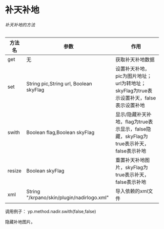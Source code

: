 # 补天补地

###### 补天补地的方法

方法名 |  参数 |  作用
-----|----|----
get | 无 | 获取补天补地数据
set | String pic,String  url, Boolean skyFlag | 设置补天补地，pic为图片地址；url为转地址；skyFlag为true表示设置补天，false表示设置补地
swith | Boolean flag,Boolean skyFlag | 显示/隐藏补天补地，flag为true表示显示，false隐藏，skyFlag为true表示补天，false表示补地
resize | Boolean skyFlag | 重置补天补地图片，skyFlag为true表示补天，false表示补地
xml | String "/krpano/skin/plugin/nadirlogo.xml" | 导入依赖的xml文件

调用例子：
    yp.method.nadir.swith(false,false)

隐藏补地图片。 
